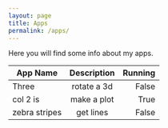 ```yaml
---
layout: page
title: Apps
permalink: /apps/
---
```


Here you will find some info about my apps.


| App Name        | Description           | Running  |
| ------------- |:-------------:| -----:|
| Three     | rotate a 3d | False |
| col 2 is      | make a plot     |   True |
| zebra stripes | get lines      |    False |
